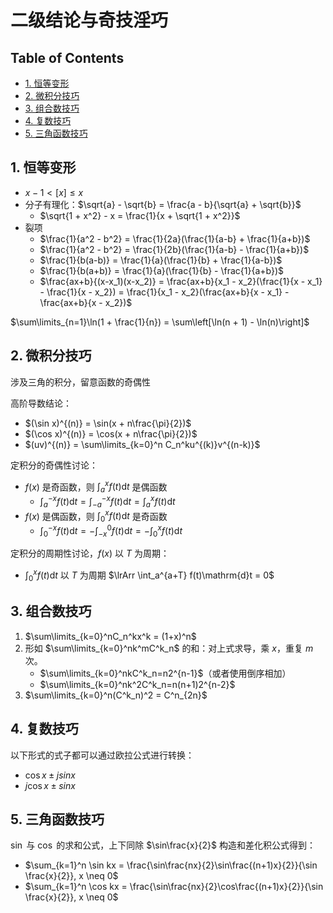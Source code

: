 <!-- omit in toc -->
# 二级结论与奇技淫巧

<!-- omit in toc -->
## Table of Contents

- [1. 恒等变形](#1-恒等变形)
- [2. 微积分技巧](#2-微积分技巧)
- [3. 组合数技巧](#3-组合数技巧)
- [4. 复数技巧](#4-复数技巧)
- [5. 三角函数技巧](#5-三角函数技巧)

## 1. 恒等变形

- $x - 1 < [x] \leq x$
- 分子有理化：$\sqrt{a} - \sqrt{b} = \frac{a - b}{\sqrt{a} + \sqrt{b}}$
  - $\sqrt{1 + x^2} - x = \frac{1}{x + \sqrt{1 + x^2}}$
- 裂项
  - $\frac{1}{a^2 - b^2} = \frac{1}{2a}(\frac{1}{a-b} + \frac{1}{a+b})$
  - $\frac{1}{a^2 - b^2} = \frac{1}{2b}(\frac{1}{a-b} - \frac{1}{a+b})$
  - $\frac{1}{b(a-b)} = \frac{1}{a}(\frac{1}{b} + \frac{1}{a-b})$
  - $\frac{1}{b(a+b)} = \frac{1}{a}(\frac{1}{b} - \frac{1}{a+b})$
  - $\frac{ax+b}{(x-x_1)(x-x_2)} = \frac{ax+b}{x_1 - x_2}(\frac{1}{x - x_1} - \frac{1}{x - x_2}) = \frac{1}{x_1 - x_2}(\frac{ax+b}{x - x_1} - \frac{ax+b}{x - x_2})$

$\sum\limits_{n=1}\ln(1 + \frac{1}{n}) = \sum\left[\ln(n + 1) - \ln(n)\right]$

## 2. 微积分技巧

涉及三角的积分，留意函数的奇偶性

高阶导数结论：

- $(\sin x)^{(n)} = \sin(x + n\frac{\pi}{2})$
- $(\cos x)^{(n)} = \cos(x + n\frac{\pi}{2})$
- $(uv)^{(n)} = \sum\limits_{k=0}^n C_n^ku^{(k)}v^{(n-k)}$

定积分的奇偶性讨论：

- $f(x)$ 是奇函数，则 $\int_a^x f(t)\mathrm{d}t$ 是偶函数
  - $\int_a^{-x}f(t)\mathrm{d}t = \int_{-a}^{-x}f(t)\mathrm{d}t = \int_a^x f(t)\mathrm{d}t$
- $f(x)$ 是偶函数，则 $\int_0^x f(t)\mathrm{d}t$ 是奇函数
  - $\int_0^{-x} f(t)\mathrm{d}t = -\int_{-x}^0 f(t)\mathrm{d}t = -\int_0^x f(t)\mathrm{d}t$

定积分的周期性讨论，$f(x)$ 以 $T$ 为周期：

- $\int_0^x f(t)\mathrm{d}t$ 以 $T$ 为周期 $\lrArr \int_a^{a+T} f(t)\mathrm{d}t = 0$

## 3. 组合数技巧

1. $\sum\limits_{k=0}^nC_n^kx^k = (1+x)^n$
2. 形如 $\sum\limits_{k=0}^nk^mC^k_n$ 的和：对上式求导，乘 $x$，重复 $m$ 次。
   - $\sum\limits_{k=0}^nkC^k_n=n2^{n-1}$（或者使用倒序相加）
   - $\sum\limits_{k=0}^nk^2C^k_n=n(n+1)2^{n-2}$
3. $\sum\limits_{k=0}^n(C^k_n)^2 = C^n_{2n}$

## 4. 复数技巧

以下形式的式子都可以通过欧拉公式进行转换：

- $\cos x \pm jsinx$
- $j\cos x \pm sinx$

## 5. 三角函数技巧

$\sin$ 与 $\cos$ 的求和公式，上下同除 $\sin\frac{x}{2}$ 构造和差化积公式得到：

- $\sum_{k=1}^n \sin kx = \frac{\sin\frac{nx}{2}\sin\frac{(n+1)x}{2}}{\sin \frac{x}{2}}, x \neq 0$
- $\sum_{k=1}^n \cos kx = \frac{\sin\frac{nx}{2}\cos\frac{(n+1)x}{2}}{\sin \frac{x}{2}}, x \neq 0$
